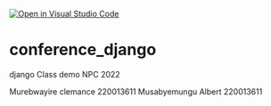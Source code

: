 [![Open in Visual Studio Code](https://classroom.github.com/assets/open-in-vscode-c66648af7eb3fe8bc4f294546bfd86ef473780cde1dea487d3c4ff354943c9ae.svg)](https://classroom.github.com/online_ide?assignment_repo_id=8188925&assignment_repo_type=AssignmentRepo)
# conference_django
django Class demo NPC 2022

Murebwayire clemance 220013611
Musabyemungu Albert 220013611


